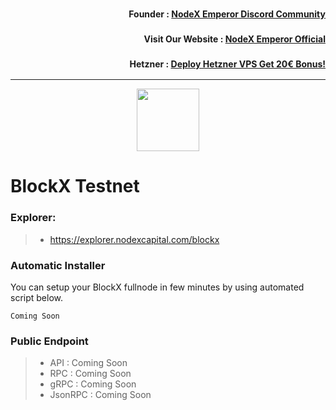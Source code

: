 <h3><p style="font-size:14px" align="right">Founder :
<a href="https://discord.gg/bDUAwZhqBb" target="_blank">NodeX Emperor Discord Community</a></p></h3>
<h3><p style="font-size:14px" align="right">Visit Our Website :
<a href="https://nodex.one" target="_blank">NodeX Emperor Official</a></p></h3>
<h3><p style="font-size:14px" align="right">Hetzner :
<a href="https://hetzner.cloud/?ref=bMTVi7dcwSgA" target="_blank">Deploy Hetzner VPS Get 20€ Bonus!</a></h3>
<hr>

<p align="center">
  <img height="100" height="auto" src="https://nodestake.top/gallery_gen/c18d9c68d8db45455ea93f43e434e2fd_336x336_fit.jpg">
</p>

# BlockX Testnet

### Explorer:
>-  https://explorer.nodexcapital.com/blockx

### Automatic Installer
You can setup your BlockX fullnode in few minutes by using automated script below.
```
Coming Soon
```
### Public Endpoint

>- API : Coming Soon
>- RPC : Coming Soon
>- gRPC : Coming Soon
>- JsonRPC : Coming Soon